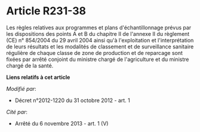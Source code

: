 # Article R231-38

Les règles relatives aux programmes et plans d'échantillonnage prévus par les dispositions des points A et B du chapitre II
de l'annexe II du règlement (CE) n° 854/2004 du 29 avril 2004 ainsi qu'à l'exploitation et l'interprétation de leurs
résultats et les modalités de classement et de surveillance sanitaire régulière de chaque classe de zone de production et de
reparcage sont fixées par arrêté conjoint du ministre chargé de l'agriculture et du ministre chargé de la santé.

**Liens relatifs à cet article**

_Modifié par_:

  - Décret n°2012-1220 du 31 octobre 2012 - art. 1

_Cité par_:

  - Arrêté du 6 novembre 2013 - art. 1 (V)
